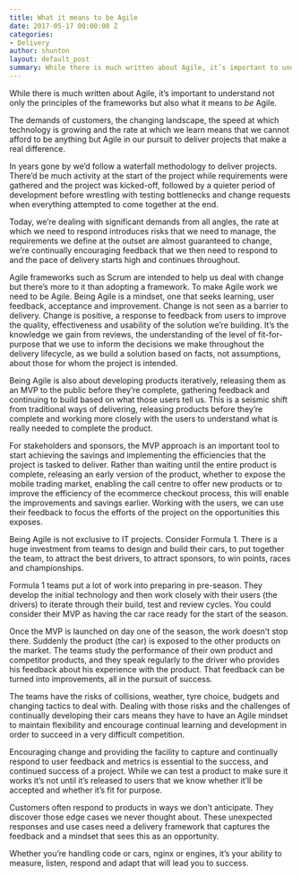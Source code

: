 ```yaml
---
title: What it means to be Agile
date: 2017-05-17 00:00:00 Z
categories:
- Delivery
author: shunton
layout: default_post
summary: While there is much written about Agile, it’s important to understand not only the principles of the frameworks but also what it means to *be* Agile.
---
```


While there is much written about Agile, it’s important to understand not only the principles of the frameworks but also what it means to *be* Agile.

The demands of customers, the changing landscape, the speed at which technology is growing and the rate at which we learn means that we cannot afford to be anything but Agile in our pursuit to deliver projects that make a real difference.

In years gone by we’d follow a waterfall methodology to deliver projects. There’d be much activity at the start of the project while requirements were gathered and the project was kicked-off, followed by a quieter period of development before wrestling with testing bottlenecks and change requests when everything attempted to come together at the end.

Today, we’re dealing with significant demands from all angles, the rate at which we need to respond introduces risks that we need to manage, the requirements we define at the outset are almost guaranteed to change, we’re continually encouraging feedback that we then need to respond to and the pace of delivery starts high and continues throughout.

Agile frameworks such as Scrum are intended to help us deal with change but there’s more to it than adopting a framework. To make Agile work we need to be Agile. Being Agile is a mindset, one that seeks learning, user feedback, acceptance and improvement. Change is not seen as a barrier to delivery. Change is positive, a response to feedback from users to improve the quality, effectiveness and usability of the solution we’re building. It’s the knowledge we gain from reviews, the understanding of the level of fit-for-purpose that we use to inform the decisions we make throughout the delivery lifecycle, as we build a solution based on facts, not assumptions, about those for whom the project is intended.

Being Agile is also about developing products iteratively, releasing them as an MVP to the public before they’re complete, gathering feedback and continuing to build based on what those users tell us. This is a seismic shift from traditional ways of delivering, releasing products before they’re complete and working more closely with the users to understand what is really needed to complete the product.

For stakeholders and sponsors, the MVP approach is an important tool to start achieving the savings and implementing the efficiencies that the project is tasked to deliver. Rather than waiting until the entire product is complete, releasing an early version of the product, whether to expose the mobile trading market, enabling the call centre to offer new products or to improve the efficiency of the ecommerce checkout process, this will enable the improvements and savings earlier. Working with the users, we can use their feedback to focus the efforts of the project on the opportunities this exposes.

Being Agile is not exclusive to IT projects. Consider Formula 1. There is a huge investment from teams to design and build their cars, to put together the team, to attract the best drivers, to attract sponsors, to win points, races and championships.

Formula 1 teams put a lot of work into preparing in pre-season. They develop the initial technology and then work closely with their users (the drivers) to iterate through their build, test and review cycles. You could consider their MVP as having the car race ready for the start of the season.

Once the MVP is launched on day one of the season, the work doesn’t stop there. Suddenly the product (the car) is exposed to the other products on the market. The teams study the performance of their own product and competitor products, and they speak regularly to the driver who provides his feedback about his experience with the product. That feedback can be turned into improvements, all in the pursuit of success.

The teams have the risks of collisions, weather, tyre choice, budgets and changing tactics to deal with. Dealing with those risks and the challenges of continually developing their cars means they have to have an Agile mindset to maintain flexibility and encourage continual learning and development in order to succeed in a very difficult competition.

Encouraging change and providing the facility to capture and continually respond to user feedback and metrics is essential to the success, and continued success of a project. While we can test a product to make sure it works it’s not until it’s released to users that we know whether it’ll be accepted and whether it’s fit for purpose.

Customers often respond to products in ways we don’t anticipate. They discover those edge cases we never thought about. These unexpected responses and use cases need a delivery framework that captures the feedback and a mindset that sees this as an opportunity.

Whether you’re handling code or cars, nginx or engines, it’s your ability to measure, listen, respond and adapt that will lead you to success.
